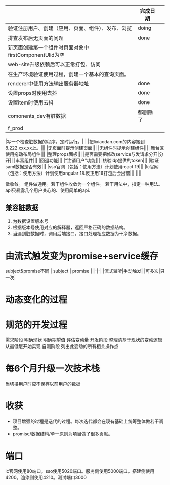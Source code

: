 ||完成日期||
|-|-|-|
|验证注册用户、创建（应用、页面、组件）、发布、浏览|doing||
|排查发布后无页面的问题|done||
|新页面创建第一个组件时页面对象中firstComponentUlid为空|||
|web-site升级依赖后可以正常打包、访问|||
|在生产环境验证使用过程，创建一个基本的查询页面。|||
|renderer中使用方法输出服务器地址|done||
|设置props时使用去抖|done||
|设置item时使用去抖|done||
|comonents_dev有脏数据|都删除了||
|f_prod|||

|写一个检查脏数据的程序，定时运行。|||
|把lixiaodan.com的内容搬到8.222.xxx.xx上。|||
|无页面时提示创建页面|||
|无组件时提示创建组件|||
|舞台区使用拖动布局组件|||
|整理props面板|||
|是否需要把修改service与发请求分开|分开||
|丰富组件|||
|回退功能|||
|“注销用户”功能|||
|核验idp提供的token|||
|验证saml数据是否有效|||
|sso官网（包括：使用方法）计划使用react 19|||
|lc官网（包括：使用方法）计划使用angular 18.反正用16打包后会出错|||
||||



做收敛。
组件做通用。若干组件收敛为一个组件。
若干用法中，指定一种用法。
api只暴露几个用户关心的、使用简单的api.


## 兼容脏数据
1. 为数据设置版本号
2. 根据版本号使用对应的解释器，返回严格正确的数据结构。
3. 当遇到脏数据时，调用后端接口，接口处理相应数据为干净数据。

# 由流式触发变为promise+service缓存
subject&promise不同
| subject | promise |
|-|-|
|流式监听|手动触发|
|可多次|只一次|

# 动态变化的过程
# 规范的开发过程
需求阶段
    明确现状
    明确期望值
    评估变动量
开发阶段
    整理清基于现状的变动逻辑
    从最低层开始实现
自测阶段
    列出此变动的所有相关操作点

# 每6个月升级一次技术栈

当切换用户时应不保存以前用户的数据

# 收获
- 项目增强的过程是迭代的过程。每次迭代都会在现有基础上统筹整体做若干调整。
- promise/数据结构/单一原则为项目做了很多贡献。

# 端口
lc官网使用80端口。sso使用5020端口。服务侧使用5000端口。搭建侧使用4200。渲染则使用4210。测试端口3000